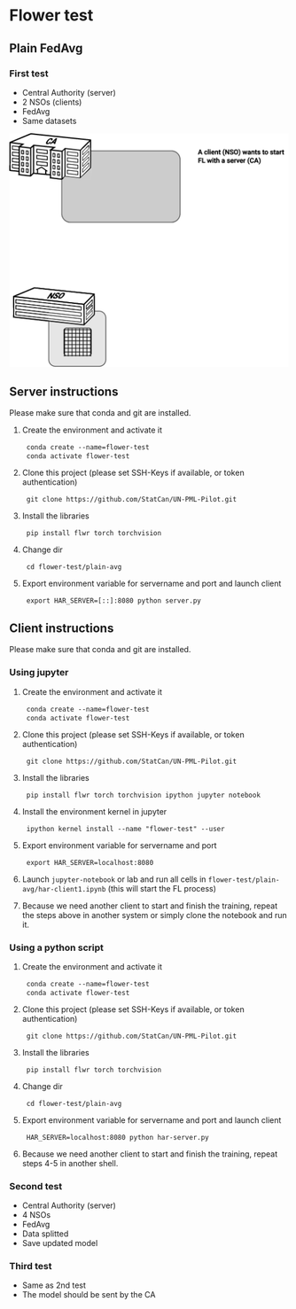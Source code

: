 # Flower test

## Plain FedAvg

### First test
- Central Authority (server)
- 2 NSOs (clients)
- FedAvg
- Same datasets
<img src="flower-test-1.gif" width="640" />

## Server instructions
Please make sure that conda and git are installed.
1. Create the environment and activate it

        conda create --name=flower-test
        conda activate flower-test
2. Clone this project (please set SSH-Keys if available, or token authentication)

        git clone https://github.com/StatCan/UN-PML-Pilot.git
3. Install the libraries

        pip install flwr torch torchvision
4. Change dir

        cd flower-test/plain-avg
4. Export environment variable for servername and port and launch client 

        export HAR_SERVER=[::]:8080 python server.py
        
## Client instructions
Please make sure that conda and git are installed.

### Using jupyter
1. Create the environment and activate it
        
        conda create --name=flower-test
        conda activate flower-test
2. Clone this project (please set SSH-Keys if available, or token authentication)
        
        git clone https://github.com/StatCan/UN-PML-Pilot.git
3. Install the libraries
        
        pip install flwr torch torchvision ipython jupyter notebook
4. Install the environment kernel in jupyter
        
        ipython kernel install --name "flower-test" --user
5. Export environment variable for servername and port 
        
        export HAR_SERVER=localhost:8080
6. Launch `jupyter-notebook` or lab and run all cells in `flower-test/plain-avg/har-client1.ipynb` (this will start the FL process) 
7. Because we need another client to start and finish the training, repeat the steps above in another system or simply clone the notebook and run it.

### Using a python script
1. Create the environment and activate it
        
        conda create --name=flower-test
        conda activate flower-test
2. Clone this project (please set SSH-Keys if available, or token authentication)
        
        git clone https://github.com/StatCan/UN-PML-Pilot.git
3. Install the libraries
        
        pip install flwr torch torchvision
4. Change dir 
        
        cd flower-test/plain-avg
4. Export environment variable for servername and port and launch client 
        
        HAR_SERVER=localhost:8080 python har-server.py
6. Because we need another client to start and finish the training, repeat steps 4-5 in another shell.

### Second test
- Central Authority (server)
- 4 NSOs
- FedAvg
- Data splitted
- Save updated model

### Third test
- Same as 2nd test
- The model should be sent by the CA





